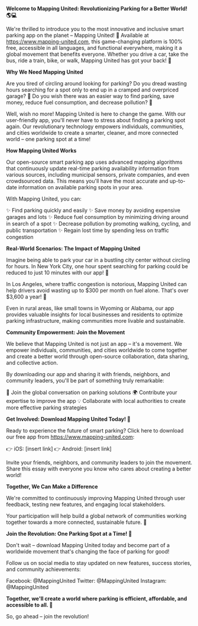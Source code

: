 **Welcome to Mapping United: Revolutionizing Parking for a Better World! 🌎💻**

We're thrilled to introduce you to the most innovative and inclusive smart parking app on the planet – Mapping United! 🤩 Available at https://www.mapping-united.com, this game-changing platform is 100% free, accessible in all languages, and functional everywhere, making it a global movement that benefits everyone. Whether you drive a car, take the bus, ride a train, bike, or walk, Mapping United has got your back! 🙌

**Why We Need Mapping United**

Are you tired of circling around looking for parking? Do you dread wasting hours searching for a spot only to end up in a cramped and overpriced garage? 🤯 Do you wish there was an easier way to find parking, save money, reduce fuel consumption, and decrease pollution? 🌱

Well, wish no more! Mapping United is here to change the game. With our user-friendly app, you'll never have to stress about finding a parking spot again. Our revolutionary technology empowers individuals, communities, and cities worldwide to create a smarter, cleaner, and more connected world – one parking spot at a time!

**How Mapping United Works**

Our open-source smart parking app uses advanced mapping algorithms that continuously update real-time parking availability information from various sources, including municipal sensors, private companies, and even crowdsourced data. This means you'll have the most accurate and up-to-date information on available parking spots in your area.

With Mapping United, you can:

✨ Find parking quickly and easily
✨ Save money by avoiding expensive garages and lots
✨ Reduce fuel consumption by minimizing driving around in search of a spot
✨ Decrease pollution by promoting walking, cycling, and public transportation
✨ Regain lost time by spending less on traffic congestion

**Real-World Scenarios: The Impact of Mapping United**

Imagine being able to park your car in a bustling city center without circling for hours. In New York City, one hour spent searching for parking could be reduced to just 10 minutes with our app! 🗽️

In Los Angeles, where traffic congestion is notorious, Mapping United can help drivers avoid wasting up to $300 per month on fuel alone. That's over $3,600 a year! 🚀

Even in rural areas, like small towns in Wyoming or Alabama, our app provides valuable insights for local businesses and residents to optimize parking infrastructure, making communities more livable and sustainable.

**Community Empowerment: Join the Movement**

We believe that Mapping United is not just an app – it's a movement. We empower individuals, communities, and cities worldwide to come together and create a better world through open-source collaboration, data sharing, and collective action.

By downloading our app and sharing it with friends, neighbors, and community leaders, you'll be part of something truly remarkable:

💬 Join the global conversation on parking solutions
🌍 Contribute your expertise to improve the app
💡 Collaborate with local authorities to create more effective parking strategies

**Get Involved: Download Mapping United Today! 📱**

Ready to experience the future of smart parking? Click here to download our free app from https://www.mapping-united.com:

👉 iOS: [insert link]
👉 Android: [insert link]

Invite your friends, neighbors, and community leaders to join the movement. Share this essay with everyone you know who cares about creating a better world!

**Together, We Can Make a Difference**

We're committed to continuously improving Mapping United through user feedback, testing new features, and engaging local stakeholders.

Your participation will help build a global network of communities working together towards a more connected, sustainable future. 💖

**Join the Revolution: One Parking Spot at a Time! 🚀**

Don't wait – download Mapping United today and become part of a worldwide movement that's changing the face of parking for good!

Follow us on social media to stay updated on new features, success stories, and community achievements:

Facebook: @MappingUnited
Twitter: @MappingUnited
Instagram: @MappingUnited

**Together, we'll create a world where parking is efficient, affordable, and accessible to all. 🌈**

So, go ahead – join the revolution!